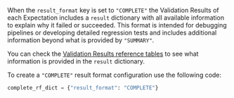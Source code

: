 When the `result_format` key is set to `"COMPLETE"` the Validation Results of each Expectation includes a `result` dictionary with all available information to explain why it failed or succeeded.  This format is intended for debugging pipelines or developing detailed regression tests and includes additional information beyond what is provided by `"SUMMARY"`.

You can check the [Validation Results reference tables](#validation-results-reference-tables) to see what information is provided in the `result` dictionary.

To create a `"COMPLETE"` result format configuration use the following code:

```python title="Python"
complete_rf_dict = {"result_format": "COMPLETE"}
```